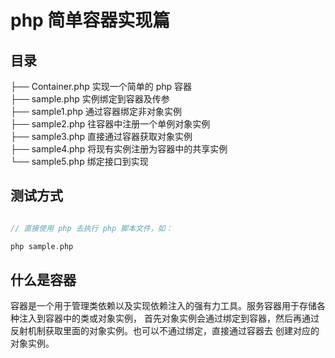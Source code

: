 # php 简单容器实现篇

## 目录

├── Container.php  实现一个简单的 php 容器  
├── sample.php  实例绑定到容器及传参  
├── sample1.php  通过容器绑定非对象实例  
├── sample2.php  往容器中注册一个单例对象实例  
├── sample3.php  直接通过容器获取对象实例  
├── sample4.php  将现有实例注册为容器中的共享实例  
└── sample5.php  绑定接口到实现  

## 测试方式

```php

// 直接使用 php 去执行 php 脚本文件，如：

php sample.php

```

## 什么是容器

容器是一个用于管理类依赖以及实现依赖注入的强有力工具。服务容器用于存储各种注入到容器中的类或对象实例，
首先对象实例会通过绑定到容器，然后再通过反射机制获取里面的对象实例。也可以不通过绑定，直接通过容器去
创建对应的对象实例。
